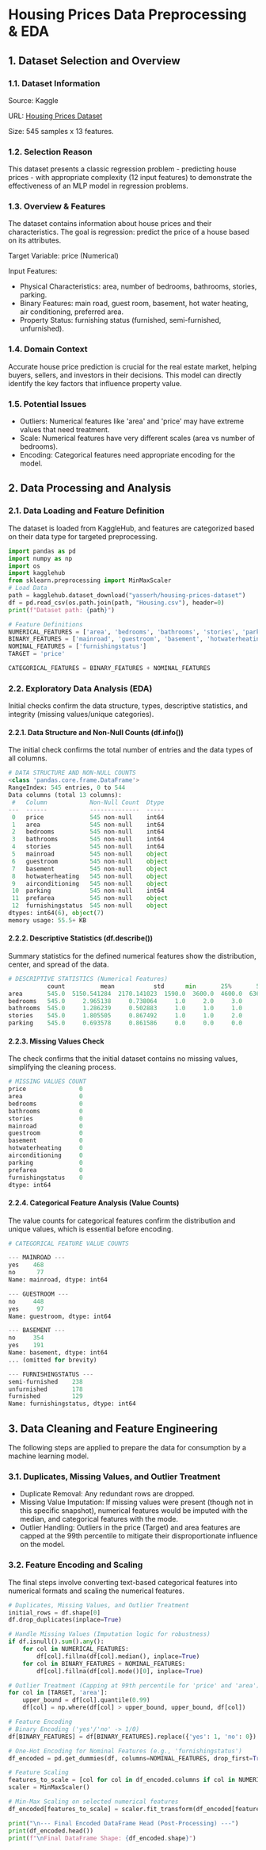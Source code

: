 # Housing Prices Data Preprocessing & EDA

## 1. Dataset Selection and Overview

### 1.1. Dataset Information

Source: Kaggle

URL: [Housing Prices Dataset](https://www.kaggle.com/datasets/yasserh/housing-prices-dataset)

Size: 545 samples x 13 features.

### 1.2. Selection Reason

This dataset presents a classic regression problem - predicting house prices - with appropriate complexity (12 input features) to demonstrate the effectiveness of an MLP model in regression problems.

### 1.3. Overview & Features

The dataset contains information about house prices and their characteristics. The goal is regression: predict the price of a house based on its attributes.

Target Variable: price (Numerical)

Input Features:

- Physical Characteristics: area, number of bedrooms, bathrooms, stories, parking.
- Binary Features: main road, guest room, basement, hot water heating, air conditioning, preferred area.
- Property Status: furnishing status (furnished, semi-furnished, unfurnished).

### 1.4. Domain Context

Accurate house price prediction is crucial for the real estate market, helping buyers, sellers, and investors in their decisions. This model can directly identify the key factors that influence property value.

### 1.5. Potential Issues

- Outliers: Numerical features like 'area' and 'price' may have extreme values that need treatment.
- Scale: Numerical features have very different scales (area vs number of bedrooms).
- Encoding: Categorical features need appropriate encoding for the model.

## 2. Data Processing and Analysis

### 2.1. Data Loading and Feature Definition

The dataset is loaded from KaggleHub, and features are categorized based on their data type for targeted preprocessing.

```py
import pandas as pd
import numpy as np
import os
import kagglehub
from sklearn.preprocessing import MinMaxScaler
# Load Data
path = kagglehub.dataset_download("yasserh/housing-prices-dataset")
df = pd.read_csv(os.path.join(path, "Housing.csv"), header=0)
print(f"Dataset path: {path}")

# Feature Definitions
NUMERICAL_FEATURES = ['area', 'bedrooms', 'bathrooms', 'stories', 'parking']
BINARY_FEATURES = ['mainroad', 'guestroom', 'basement', 'hotwaterheating', 'airconditioning', 'prefarea']
NOMINAL_FEATURES = ['furnishingstatus']
TARGET = 'price'

CATEGORICAL_FEATURES = BINARY_FEATURES + NOMINAL_FEATURES
```

### 2.2. Exploratory Data Analysis (EDA)

Initial checks confirm the data structure, types, descriptive statistics, and integrity (missing values/unique categories).

#### 2.2.1. Data Structure and Non-Null Counts (df.info())

The initial check confirms the total number of entries and the data types of all columns.

```py
# DATA STRUCTURE AND NON-NULL COUNTS
<class 'pandas.core.frame.DataFrame'>
RangeIndex: 545 entries, 0 to 544
Data columns (total 13 columns):
 #   Column            Non-Null Count  Dtype 
---  ------            --------------  ----- 
 0   price             545 non-null    int64 
 1   area              545 non-null    int64 
 2   bedrooms          545 non-null    int64 
 3   bathrooms         545 non-null    int64 
 4   stories           545 non-null    int64 
 5   mainroad          545 non-null    object
 6   guestroom         545 non-null    object
 7   basement          545 non-null    object
 8   hotwaterheating   545 non-null    object
 9   airconditioning   545 non-null    object
 10  parking           545 non-null    int64 
 11  prefarea          545 non-null    object
 12  furnishingstatus  545 non-null    object
dtypes: int64(6), object(7)
memory usage: 55.5+ KB
```

#### 2.2.2. Descriptive Statistics (df.describe())

Summary statistics for the defined numerical features show the distribution, center, and spread of the data.

```py
# DESCRIPTIVE STATISTICS (Numerical Features)
           count          mean           std      min       25%       50%       75%        max
area       545.0  5150.541284  2170.141023  1590.0  3600.0  4600.0  6360.0  16200.0
bedrooms   545.0     2.965138     0.738064     1.0     2.0     3.0     3.0      6.0
bathrooms  545.0     1.286239     0.502883     1.0     1.0     1.0     2.0      4.0
stories    545.0     1.805505     0.867492     1.0     1.0     2.0     2.0      4.0
parking    545.0     0.693578     0.861586     0.0     0.0     0.0     1.0      3.0
```

#### 2.2.3. Missing Values Check

The check confirms that the initial dataset contains no missing values, simplifying the cleaning process.

```py
# MISSING VALUES COUNT
price               0
area                0
bedrooms            0
bathrooms           0
stories             0
mainroad            0
guestroom           0
basement            0
hotwaterheating     0
airconditioning     0
parking             0
prefarea            0
furnishingstatus    0
dtype: int64
```

#### 2.2.4. Categorical Feature Analysis (Value Counts)

The value counts for categorical features confirm the distribution and unique values, which is essential before encoding.

```py
# CATEGORICAL FEATURE VALUE COUNTS

--- MAINROAD ---
yes    468
no      77
Name: mainroad, dtype: int64

--- GUESTROOM ---
no     448
yes     97
Name: guestroom, dtype: int64

--- BASEMENT ---
no     354
yes    191
Name: basement, dtype: int64
... (omitted for brevity)

--- FURNISHINGSTATUS ---
semi-furnished    238
unfurnished       178
furnished         129
Name: furnishingstatus, dtype: int64
```

## 3. Data Cleaning and Feature Engineering

The following steps are applied to prepare the data for consumption by a machine learning model.

### 3.1. Duplicates, Missing Values, and Outlier Treatment

- Duplicate Removal: Any redundant rows are dropped.
- Missing Value Imputation: If missing values were present (though not in this specific snapshot), numerical features would be imputed with the median, and categorical features with the mode.
- Outlier Handling: Outliers in the price (Target) and area features are capped at the 99th percentile to mitigate their disproportionate influence on the model.

### 3.2. Feature Encoding and Scaling

The final steps involve converting text-based categorical features into numerical formats and scaling the numerical features.

```py
# Duplicates, Missing Values, and Outlier Treatment
initial_rows = df.shape[0]
df.drop_duplicates(inplace=True)

# Handle Missing Values (Imputation logic for robustness)
if df.isnull().sum().any():
    for col in NUMERICAL_FEATURES:
        df[col].fillna(df[col].median(), inplace=True)
    for col in BINARY_FEATURES + NOMINAL_FEATURES:
        df[col].fillna(df[col].mode()[0], inplace=True)

# Outlier Treatment (Capping at 99th percentile for 'price' and 'area')
for col in [TARGET, 'area']:
    upper_bound = df[col].quantile(0.99)
    df[col] = np.where(df[col] > upper_bound, upper_bound, df[col])

# Feature Encoding
# Binary Encoding ('yes'/'no' -> 1/0)
df[BINARY_FEATURES] = df[BINARY_FEATURES].replace({'yes': 1, 'no': 0})

# One-Hot Encoding for Nominal Features (e.g., 'furnishingstatus')
df_encoded = pd.get_dummies(df, columns=NOMINAL_FEATURES, drop_first=True, dtype=int)

# Feature Scaling
features_to_scale = [col for col in df_encoded.columns if col in NUMERICAL_FEATURES and col != TARGET]
scaler = MinMaxScaler()

# Min-Max Scaling on selected numerical features
df_encoded[features_to_scale] = scaler.fit_transform(df_encoded[features_to_scale])

print("\n--- Final Encoded DataFrame Head (Post-Processing) ---")
print(df_encoded.head())
print(f"\nFinal DataFrame Shape: {df_encoded.shape}")
```
